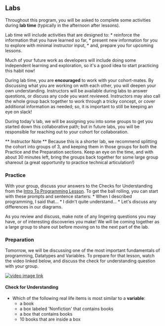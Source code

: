 ## Labs

Throughout this program, you will be asked to complete some activities during **lab time** (typically in the afternoon after lessons).  

Lab time will include activities that are designed to:
    * reinforce the information that you have learned so far,
    * present new information for you to explore with minimal instructor input,
    * and, prepare you for upcoming lessons.

Much of your future work as developers will include doing some independent learning and exploration, so it's a good idea to start practicing this habit now!

During lab time, you are **encouraged** to work with your cohort-mates. By discussing what you are working on with each other, you will deepen your own understanding.  Instructors will be available during labs to answer questions, or discuss any code you want reviewed.  Instructors may also call the whole group back together to work through a tricky concept, or cover additional information as needed; so, it is important to still be keeping an eye on slack!

During today's lab, we will be assigning you into some groups to get you started down this collaborative path; but in future labs, you will be responsible for reaching out to your cohort for collaboration.

** Instructor Note ** Because this is a shorter lab, we recommend splitting the cohort into groups of 3, and keeping them in those groups for both the Practice and the Preparation sections.  Keep an eye on the time, and with about 30 minutes left, bring the groups back together for some large group shareout (a great opportunity to practice technical articulation!)

### Practice

With your group, discuss your answers to the Checks for Understanding from the [Intro To Programming Lesson](/Mod1/Lessons/Week1/introToProgramming.md#check-for-understanding).  To get the ball rolling, you can start with these prompts and sentence starters:
    * When I described programming, I said that...
    * I didn't quite understand...
    * Let's discuss any differences in our diagrams.

As you review and discuss, make note of any lingering questions you may have, or of interesting discoveries you make! We will be coming together as a large group to share out before moving on to the next part of the lab.

### Preparation

Tomorrow, we will be discussing one of the most important fundamentals of programming, Datatypes and Variables. To prepare for that lesson, watch the video linked below, and discuss the check for understanding question with your group.

[![video image link](/Mod1/Images/Week1/Variables_ProgrammingForBeginners.png)](https://www.youtube.com/watch?v=ghCbURMWBD8)

#### Check for Understanding
* Which of the following real life items is most similar to a **variable**:
    - a book
    - a box labeled 'Nonfiction' that contains books
    - a box that contains books
    - 10 books that are inside a box


<!-- Like that we are having students do some combined learning + prep for future lessons here. I think it might be helpful to have a breakpoint in between the CFUs on Intro to Prrogramming and watching the video so that as a whole group/with instructor facilitation, we can practice some technical articulation and clear up any misunderstandings.  -->